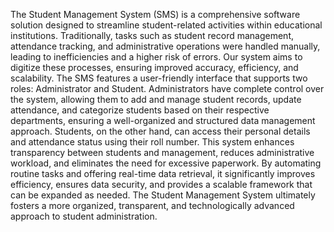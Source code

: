 The Student Management System (SMS) is a comprehensive software solution designed to streamline student-related activities within educational institutions. Traditionally, tasks such as student record management, attendance tracking, and administrative operations were handled manually, leading to inefficiencies and a higher risk of errors. Our system aims to digitize these processes, ensuring improved accuracy, efficiency, and scalability. The SMS features a user-friendly interface that supports two roles: Administrator and Student. Administrators have complete control over the system, allowing them to add and manage student records, update attendance, and categorize students based on their respective departments, ensuring a well-organized and structured data management approach. Students, on the other hand, can access their personal details and attendance status using their roll number. This system enhances transparency between students and management, reduces administrative workload, and eliminates the need for excessive paperwork. By automating routine tasks and offering real-time data retrieval, it significantly improves efficiency, ensures data security, and provides a scalable framework that can be expanded as needed. The Student Management System ultimately fosters a more organized, transparent, and technologically advanced approach to student administration.
